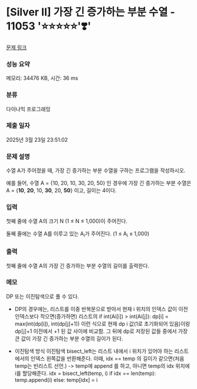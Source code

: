 # [Silver II] 가장 긴 증가하는 부분 수열 - 11053 '⭐⭐⭐⭐⭐'❣️'

[문제 링크](https://www.acmicpc.net/problem/11053)

### 성능 요약

메모리: 34476 KB, 시간: 36 ms

### 분류

다이나믹 프로그래밍

### 제출 일자

2025년 3월 23일 23:51:02

### 문제 설명

<p>수열 A가 주어졌을 때, 가장 긴 증가하는 부분 수열을 구하는 프로그램을 작성하시오.</p>

<p>예를 들어, 수열 A = {10, 20, 10, 30, 20, 50} 인 경우에 가장 긴 증가하는 부분 수열은 A = {<strong>10</strong>, <strong>20</strong>, 10, <strong>30</strong>, 20, <strong>50</strong>} 이고, 길이는 4이다.</p>

### 입력

 <p>첫째 줄에 수열 A의 크기 N (1 ≤ N ≤ 1,000)이 주어진다.</p>

<p>둘째 줄에는 수열 A를 이루고 있는 A<sub>i</sub>가 주어진다. (1 ≤ A<sub>i</sub> ≤ 1,000)</p>

### 출력

 <p>첫째 줄에 수열 A의 가장 긴 증가하는 부분 수열의 길이를 출력한다.</p>

### 메모

DP 또는 이진탐색으로 풀 수 있다.

- DP의 경우에는, 리스트를 이중 반복문으로 받아서 현재 i 위치의 인덱스 값이 이전 인덱스보다 작으면(증가하면) 리스트의
  if int(Ai[i]) > int(Ai[j]):
  dp[i] = max(int(dp[i]), int(dp[j]+1))
  이런 식으로 현재 dp i 값(1로 초기화되어 있음)이랑 dp[j]+1 이전에서 +1 된 값 사이에 비교함.
  그 뒤에 dp로 저장된 값들 중에서 가장 큰 값이 가장 긴 증가하는 부분 수열의 길이가 된다.

- 이진탐색 방식
  이진탐색 bisect_left는 리스트 내에서 i 위치가 있어야 하는 리스트에서의 인덱스 왼쪽값을 반환해준다.
  이때, idx == temp 의 길이가 같으면(처음 temp는 빈리스트 선언.) -> temp에 append 를 하고, 아니면 temp의 idx 위치에 i를 할당해준다.
  idx = bisect_left(temp, i)
  if idx == len(temp):
  temp.append(i)
  else:
  temp[idx] = i
